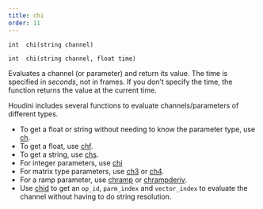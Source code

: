 ```yaml
---
title: chi
order: 11
---
```

`int  chi(string channel)`

`int  chi(string channel, float time)`

Evaluates a channel (or parameter) and return its value. The time is specified in *seconds*, not in frames. If you don’t specify the time, the function returns the value at the current time.

Houdini includes several functions to evaluate channels/parameters of different types.

- To get a float or string without needing to know the parameter type, use [ch](/en/houdini-vex/nodes/ch "Evaluates a channel (or parameter) and return its value.").
- To get a float, use [chf](/en/houdini-vex/nodes/chf "Evaluates a channel (or parameter) and return its value.").
- To get a string, use [chs](/en/houdini-vex/nodes/chs "Evaluates a channel (or parameter) and return its value.").
- For integer parameters, use [chi](/en/houdini-vex/nodes/chi "Evaluates a channel (or parameter) and return its value.")
- For matrix type parameters, use [ch3](/en/houdini-vex/nodes/ch3 "Evaluates a channel (or parameter) and return its value.") or [ch4](/en/houdini-vex/nodes/ch4 "Evaluates a channel (or parameter) and return its value.").
- For a ramp parameter, use [chramp](/en/houdini-vex/nodes/chramp "Evaluates a ramp parameter and return its value.") or [chrampderiv](/en/houdini-vex/nodes/chrampderiv "Evaluates the derivative of a parm parameter with respect to position.").
- Use [chid](/en/houdini-vex/nodes/chid "Resolves a channel string (or parameter) and return op_id, parm_index and vector_index.") to get an `op_id`, `parm_index` and `vector_index` to evaluate the channel without having to do string resolution.
